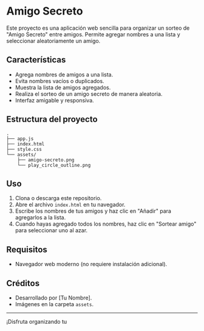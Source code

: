 # Amigo Secreto

Este proyecto es una aplicación web sencilla para organizar un sorteo de "Amigo Secreto" entre amigos. Permite agregar nombres a una lista y seleccionar aleatoriamente un amigo.

## Características

- Agrega nombres de amigos a una lista.
- Evita nombres vacíos o duplicados.
- Muestra la lista de amigos agregados.
- Realiza el sorteo de un amigo secreto de manera aleatoria.
- Interfaz amigable y responsiva.

## Estructura del proyecto

```
.
├── app.js
├── index.html
├── style.css
└── assets/
    ├── amigo-secreto.png
    └── play_circle_outline.png
```

## Uso

1. Clona o descarga este repositorio.
2. Abre el archivo `index.html` en tu navegador.
3. Escribe los nombres de tus amigos y haz clic en "Añadir" para agregarlos a la lista.
4. Cuando hayas agregado todos los nombres, haz clic en "Sortear amigo" para seleccionar uno al azar.

## Requisitos

- Navegador web moderno (no requiere instalación adicional).

## Créditos

- Desarrollado por [Tu Nombre].
- Imágenes en la carpeta `assets`.

---

¡Disfruta organizando tu